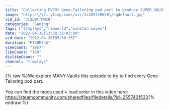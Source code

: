 ```yaml
---
title: "Collecting EVERY Gene-Tailoring pod part to produce SUPER SOLDIERS (Vault of Shadows #4)"
image: "https:\/\/i.ytimg.com\/vi\/Ji2U9trRWz8\/hqdefault.jpg"
vid_id: "Ji2U9trRWz8"
categories: "Gaming"
tags: ["trmplays","rimworld","winston waves"]
date: "2022-04-30T13:38:31+03:00"
vid_date: "2022-04-30T05:58:35Z"
duration: "PT38M24S"
viewcount: "1957"
likeCount: "159"
dislikeCount: ""
channel: "trmplays"
---
```

{% raw %}We explore MANY Vaults this episode to try to find every Gene-Tailoring pod part. <br /><br />You can find the mods used + load order in this video here: <a rel="nofollow" target="blank" href="https://steamcommunity.com/sharedfiles/filedetails/?id=2557401533">https://steamcommunity.com/sharedfiles/filedetails/?id=2557401533</a>{% endraw %}
